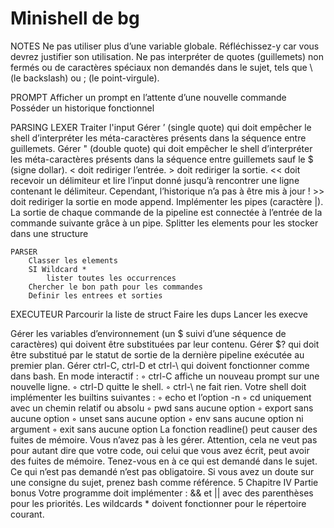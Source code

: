 <h1>Minishell de bg</h1>



NOTES
Ne pas utiliser plus d’une variable globale. Réfléchissez-y car vous devrez justifier son utilisation.
Ne pas interpréter de quotes (guillemets) non fermés ou de caractères spéciaux non
demandés dans le sujet, tels que \ (le backslash) ou ; (le point-virgule).



PROMPT
	Afficher un prompt en l’attente d’une nouvelle commande
	Posséder un historique fonctionnel

PARSING
	LEXER
		Traiter l'input
			Gérer ’ (single quote) qui doit empêcher le shell d’interpréter les méta-caractères
			présents dans la séquence entre guillemets.
			Gérer " (double quote) qui doit empêcher le shell d’interpréter les méta-caractères
			présents dans la séquence entre guillemets sauf le $ (signe dollar).
			< doit rediriger l’entrée.
			> doit rediriger la sortie.
			<< doit recevoir un délimiteur et lire l’input donné jusqu’à rencontrer une ligne
			contenant le délimiteur. Cependant, l’historique n’a pas à être mis à jour !
			>> doit rediriger la sortie en mode append.
			Implémenter les pipes (caractère |). La sortie de chaque commande de la pipeline
			est connectée à l’entrée de la commande suivante grâce à un pipe.
		Splitter les elements pour les stocker dans une structure

	PARSER
		Classer les elements
		SI Wildcard *
			lister toutes les occurrences
		Chercher le bon path pour les commandes
		Definir les entrees et sorties

EXECUTEUR
	Parcourir la liste de struct
		Faire les dups
		Lancer les execve













Gérer les variables d’environnement (un $ suivi d’une séquence de caractères)
qui doivent être substituées par leur contenu.
Gérer $? qui doit être substitué par le statut de sortie de la dernière pipeline
exécutée au premier plan.
Gérer ctrl-C, ctrl-D et ctrl-\ qui doivent fonctionner comme dans bash.
En mode interactif :
◦ ctrl-C affiche un nouveau prompt sur une nouvelle ligne.
◦ ctrl-D quitte le shell.
◦ ctrl-\ ne fait rien.
Votre shell doit implémenter les builtins suivantes :
◦ echo et l’option -n
◦ cd uniquement avec un chemin relatif ou absolu
◦ pwd sans aucune option
◦ export sans aucune option
◦ unset sans aucune option
◦ env sans aucune option ni argument
◦ exit sans aucune option
La fonction readline() peut causer des fuites de mémoire. Vous n’avez pas à les
gérer. Attention, cela ne veut pas pour autant dire que votre code, oui celui que
vous avez écrit, peut avoir des fuites de mémoire.
Tenez-vous en à ce qui est demandé dans le sujet. Ce qui n’est pas
demandé n’est pas obligatoire.
Si vous avez un doute sur une consigne du sujet, prenez bash comme
référence.
5
Chapitre IV
Partie bonus
Votre programme doit implémenter :
&& et || avec des parenthèses pour les priorités.
Les wildcards * doivent fonctionner pour le répertoire courant.